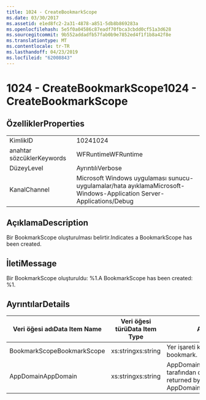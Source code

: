 ```yaml
---
title: 1024 - CreateBookmarkScope
ms.date: 03/30/2017
ms.assetid: e1ed8fc2-2a31-4878-a851-5db8b869283a
ms.openlocfilehash: 5e5f0a04586c87eadf70fbca3cbdd0cf51a3d628
ms.sourcegitcommit: 9b552addadfb57fab0b9e7852ed4f1f1b8a42f8e
ms.translationtype: MT
ms.contentlocale: tr-TR
ms.lasthandoff: 04/23/2019
ms.locfileid: "62008843"
---
```

# <a name="1024---createbookmarkscope"></a><span data-ttu-id="9fdea-102">1024 - CreateBookmarkScope</span><span class="sxs-lookup"><span data-stu-id="9fdea-102">1024 - CreateBookmarkScope</span></span>
## <a name="properties"></a><span data-ttu-id="9fdea-103">Özellikler</span><span class="sxs-lookup"><span data-stu-id="9fdea-103">Properties</span></span>  
  
|||  
|-|-|  
|<span data-ttu-id="9fdea-104">Kimlik</span><span class="sxs-lookup"><span data-stu-id="9fdea-104">ID</span></span>|<span data-ttu-id="9fdea-105">1024</span><span class="sxs-lookup"><span data-stu-id="9fdea-105">1024</span></span>|  
|<span data-ttu-id="9fdea-106">anahtar sözcükler</span><span class="sxs-lookup"><span data-stu-id="9fdea-106">Keywords</span></span>|<span data-ttu-id="9fdea-107">WFRuntime</span><span class="sxs-lookup"><span data-stu-id="9fdea-107">WFRuntime</span></span>|  
|<span data-ttu-id="9fdea-108">Düzey</span><span class="sxs-lookup"><span data-stu-id="9fdea-108">Level</span></span>|<span data-ttu-id="9fdea-109">Ayrıntılı</span><span class="sxs-lookup"><span data-stu-id="9fdea-109">Verbose</span></span>|  
|<span data-ttu-id="9fdea-110">Kanal</span><span class="sxs-lookup"><span data-stu-id="9fdea-110">Channel</span></span>|<span data-ttu-id="9fdea-111">Microsoft Windows uygulaması sunucu-uygulamalar/hata ayıklama</span><span class="sxs-lookup"><span data-stu-id="9fdea-111">Microsoft-Windows-Application Server-Applications/Debug</span></span>|  
  
## <a name="description"></a><span data-ttu-id="9fdea-112">Açıklama</span><span class="sxs-lookup"><span data-stu-id="9fdea-112">Description</span></span>  
 <span data-ttu-id="9fdea-113">Bir BookmarkScope oluşturulması belirtir.</span><span class="sxs-lookup"><span data-stu-id="9fdea-113">Indicates a BookmarkScope has been created.</span></span>  
  
## <a name="message"></a><span data-ttu-id="9fdea-114">İleti</span><span class="sxs-lookup"><span data-stu-id="9fdea-114">Message</span></span>  
 <span data-ttu-id="9fdea-115">Bir BookmarkScope oluşturuldu: %1.</span><span class="sxs-lookup"><span data-stu-id="9fdea-115">A BookmarkScope has been created: %1.</span></span>  
  
## <a name="details"></a><span data-ttu-id="9fdea-116">Ayrıntılar</span><span class="sxs-lookup"><span data-stu-id="9fdea-116">Details</span></span>  
  
|<span data-ttu-id="9fdea-117">Veri öğesi adı</span><span class="sxs-lookup"><span data-stu-id="9fdea-117">Data Item Name</span></span>|<span data-ttu-id="9fdea-118">Veri öğesi türü</span><span class="sxs-lookup"><span data-stu-id="9fdea-118">Data Item Type</span></span>|<span data-ttu-id="9fdea-119">Açıklama</span><span class="sxs-lookup"><span data-stu-id="9fdea-119">Description</span></span>|  
|--------------------|--------------------|-----------------|  
|<span data-ttu-id="9fdea-120">BookmarkScope</span><span class="sxs-lookup"><span data-stu-id="9fdea-120">BookmarkScope</span></span>|<span data-ttu-id="9fdea-121">xs:string</span><span class="sxs-lookup"><span data-stu-id="9fdea-121">xs:string</span></span>|<span data-ttu-id="9fdea-122">Yer işareti kapsam.</span><span class="sxs-lookup"><span data-stu-id="9fdea-122">The scope of the bookmark.</span></span>|  
|<span data-ttu-id="9fdea-123">AppDomain</span><span class="sxs-lookup"><span data-stu-id="9fdea-123">AppDomain</span></span>|<span data-ttu-id="9fdea-124">xs:string</span><span class="sxs-lookup"><span data-stu-id="9fdea-124">xs:string</span></span>|<span data-ttu-id="9fdea-125">AppDomain.CurrentDomain.FriendlyName tarafından döndürülen dize.</span><span class="sxs-lookup"><span data-stu-id="9fdea-125">The string returned by AppDomain.CurrentDomain.FriendlyName.</span></span>|
